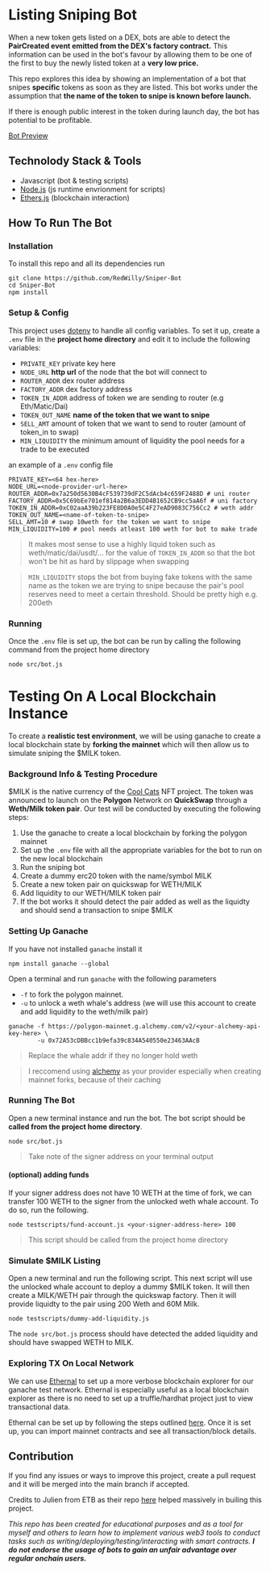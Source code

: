 # Listing Sniping Bot
When a new token gets listed on a DEX, bots are able to detect the **PairCreated event emitted from the DEX's factory contract.** This information can be used in the bot's favour by allowing them to be one of the first to buy the newly listed token at a **very low price.**

This repo explores this idea by showing an implementation of a bot that snipes **specific** tokens as soon as they are listed. This bot works under the assumption that **the name of the token to snipe is known before launch.** 

If there is enough public interest in the token during launch day, the bot has potential to be profitable.

[Bot Preview](https://twitter.com/i/status/1494781960350314507)


## Technolody Stack & Tools
- Javascript (bot & testing scripts)
- [Node.js](https://nodejs.org/en/docs/guides/) (js runtime envrionment for scripts)
- [Ethers.js](https://docs.ethers.io/v5/) (blockchain interaction)


## How To Run The Bot
### Installation
To install this repo and all its dependencies run
```
git clone https://github.com/RedWilly/Sniper-Bot
cd Sniper-Bot
npm install
```
### Setup & Config
This project uses [dotenv](https://github.com/motdotla/dotenv#readme) to handle all config variables. To set it up, create a `.env` file in the **project home directory** and edit it to include the following variables:
- `PRIVATE_KEY` private key here
- `NODE_URL` **http url** of the node that the bot will connect to
- `ROUTER_ADDR` dex router address
- `FACTORY_ADDR` dex factory address
- `TOKEN_IN_ADDR` address of token we are sending to router (e.g Eth/Matic/Dai)
- `TOKEN_OUT_NAME` **name of the token that we want to snipe**
- `SELL_AMT` amount of token that we want to send to router (amount of token_in to swap)
- `MIN_LIQUIDITY` the minimum amount of liquidity the pool needs for a trade to be executed

an example of a `.env` config file 
```
PRIVATE_KEY=<64 hex-here>
NODE_URL=<node-provider-url-here>
ROUTER_ADDR=0x7a250d5630B4cF539739dF2C5dAcb4c659F2488D # uni router
FACTORY_ADDR=0x5C69bEe701ef814a2B6a3EDD4B1652CB9cc5aA6f # uni factory
TOKEN_IN_ADDR=0xC02aaA39b223FE8D0A0e5C4F27eAD9083C756Cc2 # weth addr
TOKEN_OUT_NAME=<name-of-token-to-snipe>
SELL_AMT=10 # swap 10weth for the token we want to snipe
MIN_LIQUIDITY=100 # pool needs atleast 100 weth for bot to make trade
```
>It makes most sense to use a highly liquid token such as weth/matic/dai/usdt/... for the value of `TOKEN_IN_ADDR` so that the bot won't be hit as hard by slippage when swapping

>`MIN_LIQUIDITY` stops the bot from buying fake tokens with the same name as the token we are trying to snipe because the pair's pool reserves need to meet a certain threshold. Should be pretty high e.g. 200eth

### Running 
Once the `.env` file is set up, the bot can be run by calling the following command from the project home directory
```
node src/bot.js
```

# Testing On A Local Blockchain Instance 
To create a **realistic test environment**, we will be using ganache to create a local blockchain state by **forking the mainnet** which will then allow us to simulate sniping the $MILK token. 

### Background Info & Testing Procedure
$MILK is the native currency of the [Cool Cats](https://www.coolcatsnft.com/) NFT project. The token was announced to launch on the **Polygon** Network on **QuickSwap** through a **Weth/Milk token pair**. Our test will be conducted by executing the following steps:

1. Use the ganache to create a local blockchain by forking the polygon mainnet 
2. Set up the `.env` file with all the appropriate variables for the bot to run on the new local blockchain
3. Run the sniping bot
4. Create a dummy erc20 token with the name/symbol MILK
4. Create a new token pair on quickswap for WETH/MILK
5. Add liquidity to our WETH/MILK token pair
6. If the bot works it should detect the pair added as well as the liquidty and should send a transaction to snipe $MILK
 
### Setting Up Ganache
If you have not installed `ganache` install it
```
npm install ganache --global
```

Open a terminal and run `ganache` with the following parameters
- `-f` to fork the polygon mainnet. 
- `-u` to unlock a weth whale's address (we will use this account to create and add liquidity to the weth/milk pair)
```
ganache -f https://polygon-mainnet.g.alchemy.com/v2/<your-alchemy-api-key-here> \
        -u 0x72A53cDBBcc1b9efa39c834A540550e23463AAcB
```
>Replace the whale addr if they no longer hold weth 

>I reccomend using [alchemy](https://docs.alchemy.com/alchemy/) as your provider especially when creating mainnet forks, because of their caching


### Running The Bot
Open a new terminal instance and run the bot. The bot script should be **called from the project home directory**.
```
node src/bot.js
```
>Take note of the signer address on your terminal output

#### (optional) adding funds 
If your signer address does not have 10 WETH at the time of fork, we can transfer 100 WETH to the signer from the unlocked weth whale account. To do so, run the following.
```
node testscripts/fund-account.js <your-signer-address-here> 100
```
>This script should be called from the project home directory

### Simulate $MILK Listing
Open a new terminal and run the following script. This next script will use the unlocked whale account to deploy a dummy $MILK token. It will then create a MILK/WETH pair through the quickswap factory. Then it will provide liquidty to the pair using 200 Weth and 60M Milk.
```
node testscripts/dummy-add-liquidity.js 
```

The `node src/bot.js` process should have detected the added liquidity and should have swapped WETH to MILK.

### Exploring TX On Local Network
We can use [Ethernal](https://doc.tryethernal.com/) to set up a more verbose blockchain explorer for our ganache test network. Ethernal is especially useful as a local blockchain explorer as there is no need to set up a truffle/hardhat project just to view transactional data.

Ethernal can be set up by following the steps outlined [here](https://doc.tryethernal.com/getting-started/quickstart). Once it is set up, you can import mainnet contracts and see all transaction/block details.

## Contribution
If you find any issues or ways to improve this project, create a pull request and it will be merged into the main branch if accepted.

Credits to Julien from ETB as their repo [here](https://github.com/jklepatch/eattheblocks/tree/master/screencast/322-uniswap-trading-bot) helped massively in builing this project.

*This repo has been created for educational purposes and as a tool for myself and others to learn how to implement various web3 tools to conduct tasks such as writing/deploying/testing/interacting with smart contracts. **I do not endorse the usage of bots to gain an unfair advantage over regular onchain users.***
